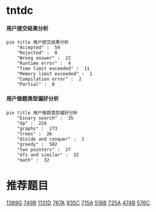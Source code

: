 # tntdc

<!-- tabs:start -->



#### **用户提交结果分析**

```mermaid
pie title 用户提交结果分析
    "Accepted" :  59
    "Rejected" :  0
    "Wrong answer" :  22
    "Runtime error" :  4
    "Time limit exceeded" :  11
    "Memory limit exceeded" :  1
    "Compilation error" :  2
    "Partial" :  0
```

#### **用户做题类型偏好分析**

```mermaid
pie title 用户做题类型偏好分析
    "binary search" :  35
    "dp" :  224
    "graphs" :  273
    "trees" :  26
    "divide and conquer" :  1
    "greedy" :  582
    "two pointers" :  27
    "dfs and similar" :  32
    "math" :  32
```



<!-- tabs:end -->
# 推荐题目
[1389G](https://codeforces.com/contest/1389/problem/G)
[749B](https://codeforces.com/contest/749/problem/B)
[1131D](https://codeforces.com/contest/1131/problem/D)
[767A](https://codeforces.com/contest/767/problem/A)
[935C](https://codeforces.com/contest/935/problem/C)
[715A](https://codeforces.com/contest/715/problem/A)
[518B](https://codeforces.com/contest/518/problem/B)
[725A](https://codeforces.com/contest/725/problem/A)
[474B](https://codeforces.com/contest/474/problem/B)
[576C](https://codeforces.com/contest/576/problem/C)
